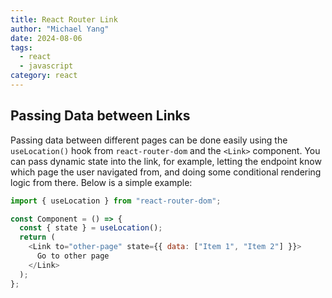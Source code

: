 ```yaml
---
title: React Router Link
author: "Michael Yang"
date: 2024-08-06
tags:
  - react
  - javascript
category: react
---
```


## Passing Data between Links

Passing data between different pages can be done easily using the `useLocation()` hook from `react-router-dom` and the `<Link>` component. You can pass dynamic state into the link, for example, letting the endpoint know which page the user navigated from, and doing some conditional rendering logic from there. Below is a simple example:

```js
import { useLocation } from "react-router-dom";

const Component = () => {
  const { state } = useLocation();
  return (
    <Link to="other-page" state={{ data: ["Item 1", "Item 2"] }}>
      Go to other page
    </Link>
  );
};
```
